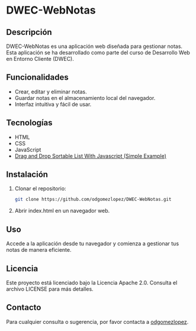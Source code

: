 # DWEC-WebNotas

## Descripción

DWEC-WebNotas es una aplicación web diseñada para gestionar notas. Esta aplicación se ha desarrollado como parte del curso de Desarrollo Web en Entorno Cliente (DWEC).

## Funcionalidades

- Crear, editar y eliminar notas.
- Guardar notas en el almacenamiento local del navegador.
- Interfaz intuitiva y fácil de usar.

## Tecnologías

- HTML
- CSS
- JavaScript
- [Drag and Drop Sortable List With Javascript (Simple Example)](https://code-boxx.com/drag-drop-sortable-list-javascript/#sec-list)

## Instalación

1. Clonar el repositorio:
   ```bash
   git clone https://github.com/odgomezlopez/DWEC-WebNotas.git
2. Abrir index.html en un navegador web.

## Uso

Accede a la aplicación desde tu navegador y comienza a gestionar tus notas de manera eficiente.

## Licencia

Este proyecto está licenciado bajo la Licencia Apache 2.0. Consulta el archivo LICENSE para más detalles.

## Contacto

Para cualquier consulta o sugerencia, por favor contacta a [odgomezlopez](https://github.com/odgomezlopez).
